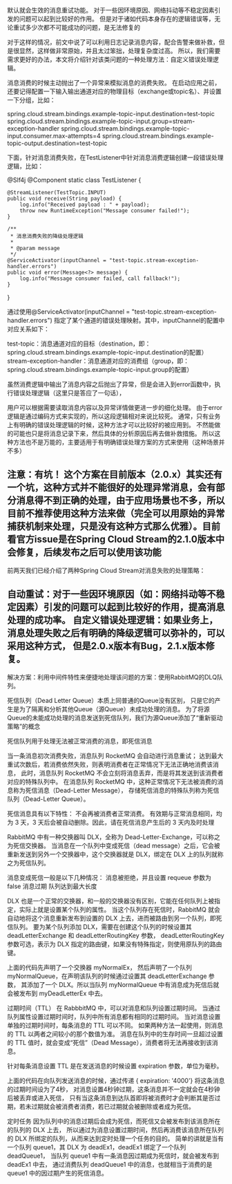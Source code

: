 默认就会生效的消息重试功能。
对于一些因环境原因、网络抖动等不稳定因素引发的问题可以起到比较好的作用。
但是对于诸如代码本身存在的逻辑错误等，无论重试多少次都不可能成功的问题，是无法修复的


对于这样的情况，前文中说了可以利用日志记录消息内容，配合告警来做补救，但是很显然，这样做非常原始，并且太过笨拙，处理复杂度过高。
所以，我们需要需求更好的办法，本文将介绍针对该类问题的一种处理方法：自定义错误处理逻辑。

消息消费的时候主动抛出了一个异常来模拟消息的消费失败。
在启动应用之前，还要记得配置一下输入输出通道对应的物理目标（exchange或topic名）、并设置一下分组，比如：

spring.cloud.stream.bindings.example-topic-input.destination=test-topic
spring.cloud.stream.bindings.example-topic-input.group=stream-exception-handler
spring.cloud.stream.bindings.example-topic-input.consumer.max-attempts=4
spring.cloud.stream.bindings.example-topic-output.destination=test-topic


下面，针对消息消费失败，在TestListener中针对消息消费逻辑创建一段错误处理逻辑，比如：

@Slf4j
@Component
static class TestListener {

    @StreamListener(TestTopic.INPUT)
    public void receive(String payload) {
        log.info("Received payload : " + payload);
        throw new RuntimeException("Message consumer failed!");
    }

    /**
     * 消息消费失败的降级处理逻辑
     *
     * @param message
     */
    @ServiceActivator(inputChannel = "test-topic.stream-exception-handler.errors")
    public void error(Message<?> message) {
        log.info("Message consumer failed, call fallback!");
    }

}

通过使用@ServiceActivator(inputChannel = "test-topic.stream-exception-handler.errors")
指定了某个通道的错误处理映射。其中，inputChannel的配置中对应关系如下：

test-topic：消息通道对应的目标（destination，即：spring.cloud.stream.bindings.example-topic-input.destination的配置）
stream-exception-handler：消息通道对应的消费组（group，即：spring.cloud.stream.bindings.example-topic-input.group的配置）



虽然消费逻辑中输出了消息内容之后抛出了异常，但是会进入到error函数中，执行错误处理逻辑（这里只是答应了一句话），

用户可以根据需要读取消息内容以及异常详情做更进一步的细化处理。
由于error逻辑是通过编码方式来实现的，所以这段逻辑相对来说比较死。
通常，只有业务上有明确的错误处理逻辑的时候，这种方法才可以比较好的被应用到。
不然能做的可能也只是将消息记录下来，然后具体的分析原因后再去做补救措施。
所以这种方法也不是万能的，主要适用于有明确错误处理方案的方式来使用（这种场景并不多）

注意：有坑！ 这个方案在目前版本（2.0.x）其实还有一个坑，这种方式并不能很好的处理异常消息，会有部分消息得不到正确的处理，由于应用场景也不多，所以目前不推荐使用这种方法来做（完全可以用原始的异常捕获机制来处理，只是没有这种方式那么优雅）。目前看官方issue是在Spring Cloud Stream的2.1.0版本中会修复，后续发布之后可以使用该功能
--------------------- 


前两天我们已经介绍了两种Spring Cloud Stream对消息失败的处理策略：

自动重试：对于一些因环境原因（如：网络抖动等不稳定因素）引发的问题可以起到比较好的作用，提高消息处理的成功率。
自定义错误处理逻辑：如果业务上，消息处理失败之后有明确的降级逻辑可以弥补的，可以采用这种方式，
但是2.0.x版本有Bug，2.1.x版本修复。
--------------------- 
解决方案：利用中间件特性来便捷地处理该问题的方案：使用RabbitMQ的DLQ队列。

死信队列（Dead Letter Queue）本质上同普通的Queue没有区别，
只是它的产生是为了隔离和分析其他Queue（源Queue）未成功处理的消息。 
为了将源Queue的未能成功处理的消息发送到死信队列，我们为源Queue添加了“重新驱动策略”的概念


死信队列用于处理无法被正常消费的消息，即死信消息

当一条消息初次消费失败，消息队列 RocketMQ 会自动进行消息重试；
达到最大重试次数后，若消费依然失败，则表明消费者在正常情况下无法正确地消费该消息，
此时，消息队列 RocketMQ 不会立刻将消息丢弃，而是将其发送到该消费者对应的特殊队列中。
在消息队列 RocketMQ 中，这种正常情况下无法被消费的消息称为死信消息（Dead-Letter Message），
存储死信消息的特殊队列称为死信队列（Dead-Letter Queue）。

死信消息具有以下特性：
不会再被消费者正常消费。
有效期与正常消息相同，均为 3 天，3 天后会被自动删除。因此，请在死信消息产生后的 3 天内及时处理


RabbitMQ 中有一种交换器叫 DLX，全称为 Dead-Letter-Exchange，可以称之为死信交换器。
当消息在一个队列中变成死信（dead message）之后，它会被重新发送到另外一个交换器中，这个交换器就是 DLX，绑定在 DLX 上的队列就称之为死信队列。

消息变成死信一般是以下几种情况：
    消息被拒绝，并且设置 requeue 参数为 false
    消息过期
    队列达到最大长度
    
DLX 也是一个正常的交换器，和一般的交换器没有区别，它能在任何队列上被指定，实际上就是设置某个队列的属性。
当这个队列存在死信时，RabbitMQ 就会自动地将这个消息重新发布到设置的 DLX 上去，进而被路由到另一个队列，即死信队列。
要为某个队列添加 DLX，需要在创建这个队列的时候设置其deadLetterExchange 和 deadLetterRoutingKey 参数，
deadLetterRoutingKey 参数可选，表示为 DLX 指定的路由键，如果没有特殊指定，则使用原队列的路由键。

上面的代码先声明了一个交换器 myNormalEx， 然后声明了一个队列 myNormalQueue，在声明该队列的时候通过设置其 deadLetterExchange 参数，
其添加了一个 DLX。所以当队列 myNormalQueue 中有消息成为死信后就会被发布到 myDeadLetterEx 中去。    

过期时间（TTL）
在 RabbbitMQ 中，可以对消息和队列设置过期时间。
当通过队列属性设置过期时间时，队列中所有消息都有相同的过期时间。
当对消息设置单独的过期时间时，每条消息的 TTL 可以不同。
如果两种方法一起使用，则消息的 TTL 以两者之间较小的那个数值为准。
消息在队列中的生存时间一旦超过设置的 TTL 值时，就会变成“死信”（Dead Message），消费者将无法再接收到该消息。

针对每条消息设置 TTL 是在发送消息的时候设置 expiration 参数，单位为毫秒。

上面的代码在向队列发送消息的时候，通过传递 { expiration: '4000'} 将这条消息的过期时间设为了4秒，
对消息设置4秒钟过期，这条消息并不一定就会在4秒钟后被丢弃或进入死信，
只有当这条消息到达队首即将被消费时才会判断其是否过期，若未过期就会被消费者消费，若已过期就会被删除或者成为死信。

定时任务
因为队列中的消息过期后会成为死信，而死信又会被发布到该消息所在的队列的 DLX 上去，
所以通过为消息设置过期时间，然后再消费该消息所在队列的 DLX 所绑定的队列，从而来达到定时处理一个任务的目的。 
简单的讲就是当有一个队列 queue1，其 DLX 为 deadEx1，deadEx1 绑定了一个队列 deadQueue1，
当队列 queue1 中有一条消息因过期成为死信时，就会被发布到 deadEx1 中去，
通过消费队列 deadQueue1 中的消息，也就相当于消费的是 queue1 中的因过期产生的死信消息。